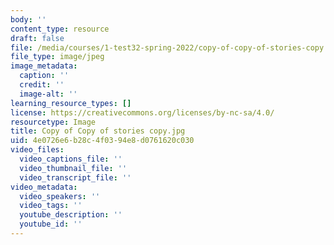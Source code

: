 ```yaml
---
body: ''
content_type: resource
draft: false
file: /media/courses/1-test32-spring-2022/copy-of-copy-of-stories-copy.jpg
file_type: image/jpeg
image_metadata:
  caption: ''
  credit: ''
  image-alt: ''
learning_resource_types: []
license: https://creativecommons.org/licenses/by-nc-sa/4.0/
resourcetype: Image
title: Copy of Copy of stories copy.jpg
uid: 4e0726e6-b28c-4f03-94e8-d0761620c030
video_files:
  video_captions_file: ''
  video_thumbnail_file: ''
  video_transcript_file: ''
video_metadata:
  video_speakers: ''
  video_tags: ''
  youtube_description: ''
  youtube_id: ''
---
```

